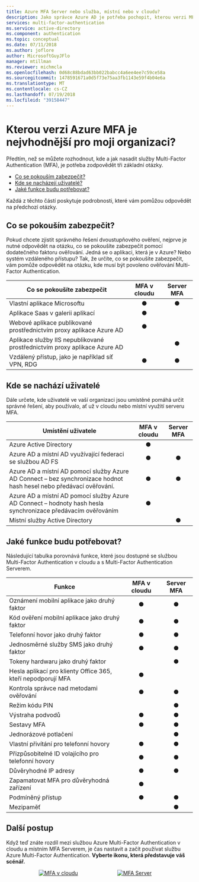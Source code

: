 ```yaml
---
title: Azure MFA Server nebo služba, místní nebo v cloudu?
description: Jako správce Azure AD je potřeba pochopit, kterou verzi MFA možné nasadit?
services: multi-factor-authentication
ms.service: active-directory
ms.component: authentication
ms.topic: conceptual
ms.date: 07/11/2018
ms.author: joflore
author: MicrosoftGuyJFlo
manager: mtillman
ms.reviewer: michmcla
ms.openlocfilehash: 0d68c88bdad63bb022babcc4a6ee4ee7c59ce58a
ms.sourcegitcommit: 1478591671a0d5f73e75aa3fb1143e59f4b04e6a
ms.translationtype: MT
ms.contentlocale: cs-CZ
ms.lasthandoff: 07/19/2018
ms.locfileid: "39158447"
---
```

# <a name="which-version-of-azure-mfa-is-right-for-my-organization"></a>Kterou verzi Azure MFA je nejvhodnější pro moji organizaci?

Předtím, než se můžete rozhodnout, kde a jak nasadit služby Multi-Factor Authentication (MFA), je potřeba zodpovědět tři základní otázky.

* [Co se pokouším zabezpečit?](#what-am-i-trying-to-secure)
* [Kde se nacházejí uživatelé?](#where-are-the-users-located)
* [Jaké funkce budu potřebovat?](#what-features-do-i-need)

Každá z těchto částí poskytuje podrobnosti, které vám pomůžou odpovědět na předchozí otázky.

## <a name="what-am-i-trying-to-secure"></a>Co se pokouším zabezpečit?

Pokud chcete zjistit správného řešení dvoustupňového ověření, nejprve je nutné odpovědět na otázku, co se pokoušíte zabezpečit pomocí dodatečného faktoru ověřování. Jedná se o aplikaci, která je v Azure? Nebo systém vzdáleného přístupu? Tak, že určíte, co se pokoušíte zabezpečit, vám pomůže odpovědět na otázku, kde musí být povoleno ověřování Multi-Factor Authentication.

| Co se pokoušíte zabezpečit | MFA v cloudu | Server MFA |
| --- |:---:|:---:|
| Vlastní aplikace Microsoftu |● |● |
| Aplikace Saas v galerii aplikací |● |  |
| Webové aplikace publikované prostřednictvím proxy aplikace Azure AD |● |  |
| Aplikace služby IIS nepublikované prostřednictvím proxy aplikace Azure AD | |● |
| Vzdálený přístup, jako je například síť VPN, RDG | ● | ● |

## <a name="where-are-the-users-located"></a>Kde se nachází uživatelé

Dále určete, kde uživatelé ve vaší organizaci jsou umístěné pomáhá určit správné řešení, aby používalo, ať už v cloudu nebo místní využití serveru MFA.

| Umístění uživatele | MFA v cloudu | Server MFA |
| --- |:---:|:---:|
| Azure Active Directory |● | |
| Azure AD a místní AD využívající federaci se službou AD FS |● |● |
| Azure AD a místní AD pomocí služby Azure AD Connect – bez synchronizace hodnot hash hesel nebo předávací ověřování. |● |● |
| Azure AD a místní AD pomocí služby Azure AD Connect – hodnoty hash hesla synchronizace předávacím ověřováním |● | |
| Místní služby Active Directory | |● |

## <a name="what-features-do-i-need"></a>Jaké funkce budu potřebovat?

Následující tabulka porovnává funkce, které jsou dostupné se službou Multi-Factor Authentication v cloudu a s Multi-Factor Authentication Serverem.

| Funkce | MFA v cloudu | Server MFA |
| --- |:---:|:---:|
| Oznámení mobilní aplikace jako druhý faktor | ● | ● |
| Kód ověření mobilní aplikace jako druhý faktor | ● | ● |
| Telefonní hovor jako druhý faktor | ● | ● |
| Jednosměrné služby SMS jako druhý faktor | ● | ● |
| Tokeny hardwaru jako druhý faktor | | ● |
| Hesla aplikací pro klienty Office 365, kteří nepodporují MFA | ● | |
| Kontrola správce nad metodami ověřování | ● | ● |
| Režim kódu PIN | | ● |
| Výstraha podvodů | ● | ● |
| Sestavy MFA | ● | ● |
| Jednorázové potlačení | | ● |
| Vlastní přivítání pro telefonní hovory | ● | ● |
| Přizpůsobitelné ID volajícího pro telefonní hovory | ● | ● |
| Důvěryhodné IP adresy | ● | ● |
| Zapamatovat MFA pro důvěryhodná zařízení | ● | |
| Podmíněný přístup | ● | ● |
| Mezipaměť |  | ● |

## <a name="next-steps"></a>Další postup

Když teď znáte rozdíl mezi službou Azure Multi-Factor Authentication v cloudu a místním MFA Serverem, je čas nastavit a začít používat službu Azure Multi-Factor Authentication. **Vyberte ikonu, která představuje váš scénář.**

<center>

[![MFA v cloudu](./media/concept-mfa-whichversion/cloud2.png)](howto-mfa-getstarted.md)  &nbsp;&nbsp;&nbsp;&nbsp;&nbsp;&nbsp;&nbsp;&nbsp;&nbsp;&nbsp;&nbsp;&nbsp;&nbsp;&nbsp;&nbsp;&nbsp;&nbsp;&nbsp;&nbsp;&nbsp;&nbsp;&nbsp;&nbsp;&nbsp;&nbsp; [![MFA Server](./media/concept-mfa-whichversion/server2.png)](howto-mfaserver-deploy.md) &nbsp;&nbsp;&nbsp;&nbsp;&nbsp; </center>
